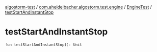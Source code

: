 [algostorm-test](../../index.md) / [com.aheidelbacher.algostorm.test.engine](../index.md) / [EngineTest](index.md) / [testStartAndInstantStop](.)

# testStartAndInstantStop

`fun testStartAndInstantStop(): Unit`